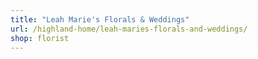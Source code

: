 ```yaml
---
title: "Leah Marie's Florals & Weddings"
url: /highland-home/leah-maries-florals-and-weddings/
shop: florist
---
```

